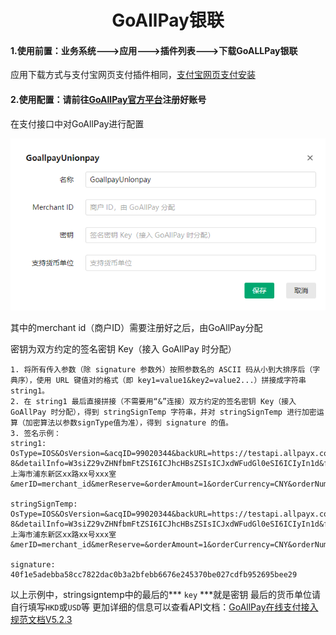 <h1 align="center">GoAllPay银联</h1>

#### 1.使用前置：业务系统--->应用--->插件列表--->下载GoALLPay银联

应用下载方式与支付宝网页支付插件相同，[支付宝网页支付安装](Alipayweb.md)

#### 2.使用配置：请前往[GoAllPay官方平台](https://goallpayx.com/cn/contact.html)注册好账号

在支付接口中对GoAllPay进行配置

![](img_pay_interface/14.png)

其中的merchant id（商户ID）需要注册好之后，由GoAllPay分配

密钥为双方约定的签名密钥 Key（接入 GoAllPay 时分配）

```
1. 将所有传入参数（除 signature 参数外）按照参数名的 ASCII 码从小到大排序后（字典序），使用 URL 键值对的格式（即 key1=value1&key2=value2...）拼接成字符串 string1。
2. 在 string1 最后直接拼接（不需要用“&”连接）双方约定的签名密钥 Key（接入 GoAllPay 时分配），得到 stringSignTemp 字符串，并对 stringSignTemp 进行加密运算（加密算法以参数signType值为准），得到 signature 的值。
3. 签名示例：
string1: OsType=IOS&OsVersion=&acqID=99020344&backURL=https://testapi.allpayx.com/test&charSet=UTF-8&detailInfo=W3siZ29vZHNfbmFtZSI6ICJhcHBsZSIsICJxdWFudGl0eSI6ICIyIn1d&frontURL=http://example.com&goodsInfo=apple&logisticsStreet=上海市浦东新区xx路xx号xxx室&merID=merchant_id&merReserve=&orderAmount=1&orderCurrency=CNY&orderNum=20220620171733&paymentSchema=UP&signType=SHA256&tradeFrom=H5&transTime=20220620171733&transType=PURC&userID=user01&userIP=114.91.1.243&version=VER000000005

stringSignTemp: OsType=IOS&OsVersion=&acqID=99020344&backURL=https://testapi.allpayx.com/test&charSet=UTF-8&detailInfo=W3siZ29vZHNfbmFtZSI6ICJhcHBsZSIsICJxdWFudGl0eSI6ICIyIn1d&frontURL=http://example.com&goodsInfo=apple&logisticsStreet=上海市浦东新区xx路xx号xxx室&merID=merchant_id&merReserve=&orderAmount=1&orderCurrency=CNY&orderNum=20220620171733&paymentSchema=UP&signType=SHA256&tradeFrom=H5&transTime=20220620171733&transType=PURC&userID=user01&userIP=114.91.1.243&version=VER000000005key

signature: 40f1e5adebba58cc7822dac0b3a2bfebb6676e245370be027cdfb952695bee29
```

以上示例中，stringsigntemp中的最后的*** `key` ***就是密钥
最后的货币单位请自行填写`HKD`或`USD`等
更加详细的信息可以查看API文档：[GoAllPay在线支付接入规范文档V5.2.3](https://git.allpayx.com/OpenAPI/common/src/master/AllPay_Integration_Specification_CH.md#goallpay%E5%9C%A8%E7%BA%BF%E6%94%AF%E4%BB%98%E6%8E%A5%E5%85%A5%E8%A7%84%E8%8C%83%E6%96%87%E6%A1%A3v523)

